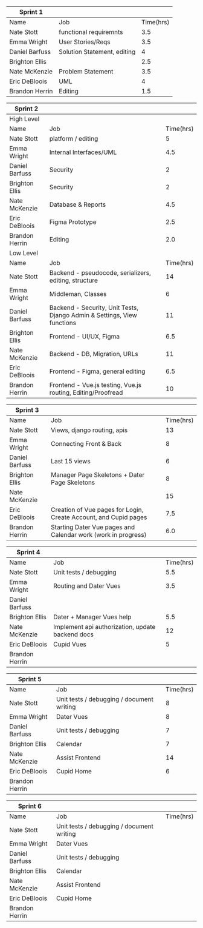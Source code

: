 | Sprint 1       |                             |           |   
|----------------|-----------------------------|-----------|
| Name           | Job                         | Time(hrs) |  
| Nate Stott     | functional requiremnts      | 3.5       |   
| Emma Wright    | User Stories/Reqs           | 3.5       |  
| Daniel Barfuss | Solution Statement, editing | 4         |  
| Brighton Ellis |                             | 2.5       |   
| Nate McKenzie  | Problem Statement           | 3.5       |   
| Eric DeBloois  | UML                         | 4         |   
| Brandon Herrin | Editing                     | 1.5       |   

| Sprint 2       |                                                                         |           |   
|----------------|-------------------------------------------------------------------------|-----------|
| High Level     |                                                                         |           |   
| Name           | Job                                                                     | Time(hrs) |   
| Nate Stott     | platform / editing                                                      | 5         |   
| Emma Wright    | Internal Interfaces/UML                                                 | 4.5       |   
| Daniel Barfuss | Security                                                                | 2         |   
| Brighton Ellis | Security                                                                | 2         |   
| Nate McKenzie  | Database & Reports                                                      | 4.5       |   
| Eric DeBloois  | Figma Prototype                                                         | 2.5       |   
| Brandon Herrin | Editing                                                                 | 2.0       |   
| Low Level      |                                                                         |           |   
| Name           | Job                                                                     | Time(hrs) |   
| Nate Stott     | Backend - pseudocode, serializers, editing, structure                   | 14        |   
| Emma Wright    | Middleman, Classes                                                      | 6         |   
| Daniel Barfuss | Backend - Security, Unit Tests, Django Admin & Settings, View functions | 11        |   
| Brighton Ellis | Frontend - UI/UX, Figma                                                 | 6.5       |   
| Nate McKenzie  | Backend - DB, Migration, URLs                                           | 11        |   
| Eric DeBloois  | Frontend - Figma, general editing                                       | 6.5       |   
| Brandon Herrin | Frontend - Vue.js testing, Vue.js routing, Editing/Proofread            | 10        |   

| Sprint 3       |                                                                  |           |   
|----------------|------------------------------------------------------------------|-----------|
| Name           | Job                                                              | Time(hrs) | 
| Nate Stott     | Views, django routing, apis                                      | 13        |   
| Emma Wright    | Connecting Front & Back                                          | 8         |   
| Daniel Barfuss | Last 15 views                                                    | 6         |   
| Brighton Ellis | Manager Page Skeletons + Dater Page Skeletons                    | 8         |   
| Nate McKenzie  |                                                                  | 15        |   
| Eric DeBloois  | Creation of Vue pages for Login, Create Account, and Cupid pages | 7.5       |   
| Brandon Herrin | Starting Dater Vue pages and Calendar work (work in progress)    | 6.0       |

| Sprint 4       |                                                  |           |   
|----------------|--------------------------------------------------|-----------|
| Name           | Job                                              | Time(hrs) | 
| Nate Stott     | Unit tests / debugging                           | 5.5       |   
| Emma Wright    | Routing and Dater Vues                           | 3.5       |   
| Daniel Barfuss |                                                  |           |   
| Brighton Ellis | Dater + Manager Vues help                        | 5.5       |   
| Nate McKenzie  | Implement api authorization, update backend docs | 12        |   
| Eric DeBloois  | Cupid Vues                                       | 5         |   
| Brandon Herrin |                                                  |           |

| Sprint 5       |                                           |           |   
|----------------|-------------------------------------------|-----------|
| Name           | Job                                       | Time(hrs) | 
| Nate Stott     | Unit tests / debugging / document writing | 8         |   
| Emma Wright    | Dater Vues                                | 8         |   
| Daniel Barfuss | Unit tests / debugging                    | 7         |   
| Brighton Ellis |                   Calendar                | 7         |   
| Nate McKenzie  | Assist Frontend                           | 14        |   
| Eric DeBloois  | Cupid Home                                | 6         |   
| Brandon Herrin |                                           |           |

| Sprint 6       |                                           |           |   
|----------------|-------------------------------------------|-----------|
| Name           | Job                                       | Time(hrs) | 
| Nate Stott     | Unit tests / debugging / document writing |           |   
| Emma Wright    | Dater Vues                                |           |   
| Daniel Barfuss | Unit tests / debugging                    |           |   
| Brighton Ellis |                   Calendar                |           |   
| Nate McKenzie  | Assist Frontend                           |           |   
| Eric DeBloois  | Cupid Home                                |           |   
| Brandon Herrin |                                           |           |

